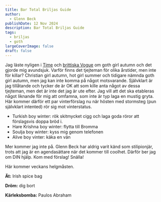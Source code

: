 ```yaml
---
title: Bar Total Briljas Guide
author:
  - Glenn Beck
publishDate: 12 Nov 2024
description: Bar Total Briljas Guide
tags:
  - briljas
  - goth
largeCoverImage: false
draft: false
---
```

Jag läste nyligen i [Time](https://time.com/7081181/beetlejuice-agatha-all-along-goth-nostalgia/) och [brittiska Vogue](https://www.vogue.co.uk/gallery/goth-fashion-trend-vmas-2024) om goth girl autumn och det gjorde mig avundsjuk. Varför finns det tjejteman för olika årstider, men inte för killar? Christian girl autumn, hot girl summer och tidigare nämnda goth girl autumn, men jag kan inte komma på något motsvarande. Självklart är jag tillåtande och tycker de  är OK att som kille anta något av dessa tjejteman, men det är inte det jag är ute efter. Jag vill att det ska etableras något liknande för mig att omfamna, som inte är typ laga en mustig gryta. Här kommer därför ett par vinterförslag nu när hösten med stormsteg (pun självklart intented) rör sig mot vinterstatus.

* Turkish boy winter: rök skitmycket cigg och laga goda röror att förslagsvis doppa bröd i.
* Hare Krishna boy winter: flytta till Bromma
* Soulja boy winter: kyss mig genom telefonen
* Alive boy vinter: käka en vän

Mer kommer jag inte på. Glenn Beck har aldrig varit känd som stilipionjär, trots att jag är en agendasättare när det kommer till coolhet. Därför ber jag om DIN hjälp. Kom med förslag! Snälla!

Här kommer veckans helgmåsten.

**Ät:** Irish spice bag

**Dröm:** dig bort

**Kärleksbomba:** Paulos Abraham
